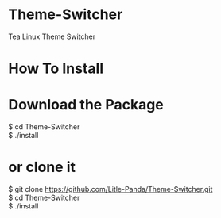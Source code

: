 # Theme-Switcher
Tea Linux Theme Switcher 

# How To Install

# Download the Package 
$ cd Theme-Switcher </br>
$ ./install

# or clone it
$ git clone https://github.com/Litle-Panda/Theme-Switcher.git </br>
$ cd Theme-Switcher </br>
$ ./install

